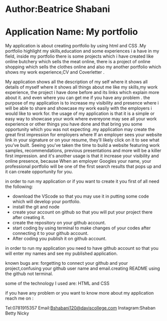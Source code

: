 # Author:Beatrice Shabani

# Application Name: My portfolio

My application is about creating portfolio by using html and CSS .My portfolio highlight my skills,education and some experiences
i a have in my field, inside my portfolio there is some projects which i have created like online butchery which sells the meat online, there is a project of online 
shopping which sells the clothes online and also my another portfolio which shows my work experience,CV and Coverletter .

My application shows all the description of my self where it shows all details of myself where it shows all things about me like my skills,my work experience,
the project i have done before and its links which explain more about it. and even where you can get me if you have any problem . the purpose of my application
is to increase my visibility and presence where i will be able to share and showcase my work easily with the employers i would like to work for. 
the usage of my application is that it is a simple or easy way to showcase your work where evereyone may see all your work experience or other things you have done
and that bring you some opportunity which you was not expecting .my application may create the great first impression for employers where If an employer sees 
your website link in your signature or on your resume, they’ll likely click on it to see what you’ve built. 
Seeing you’ve taken the time to build a website featuring work samples, recommendations, previous presentations and more will be a killer first impression. and it's another
usage is that it increase your visibility and online presence, because When an employer Googles your name, your professional portfolio will be one of the first 
search results that pops up and it can create opportunity for you.

in order to run my application or if you want to create it you first of all need the following:

- download the VScode so that you may use it in putting some code which will develop your portfolio.
- install the git and node 
- create your account on github so that you will put your project there after creating it.
- create the repository on your github account.
- start coding by using terminal to make changes of your codes after connecting it to your github account.
- After coding you publish it on github account.

in order to run my application you need to have github account so that you will enter my names and see my published application.

known bugs are: forgetting to connect your github and your project,confusing your github user name and email.creating README using the github not terminal.

some of the technology I used are: HTML and CSS 

if you have any problem or you want to know more about my application reach me on :

 Tel:0781915357
 Email:Bshabani120@daviscollege.com
 Instagram:Shaban Betty Nicky
 
